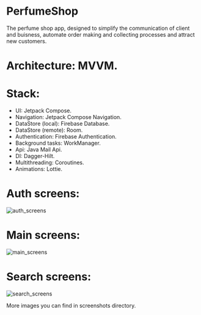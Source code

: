 # PerfumeShop
The perfume shop app, designed to simplify the communication of client and buisness, automate order making and collecting processes and attract new customers. 

# Architecture: MVVM.

# Stack:
- UI: Jetpack Compose.
- Navigation: Jetpack Compose Navigation.
- DataStore (local): Firebase Database.  
- DataStore (remote): Room.
- Authentication: Firebase Authentication.
- Background tasks: WorkManager.
- Api: Java Mail Api.
- DI: Dagger-Hilt.
- Multithreading: Coroutines.
- Animations: Lottie.

# Auth screens:

![auth_screens](https://github.com/petya3000/PerfumeShop/assets/99812822/416a87ef-2030-4f3a-87e7-ee30e235a833)

# Main screens:

![main_screens](https://github.com/petya3000/PerfumeShop/assets/99812822/16c55003-5ddf-4ee0-987c-699366378097)

# Search screens:

![search_screens](https://github.com/petya3000/PerfumeShop/assets/99812822/4b044e5d-e499-40ce-bb20-0878a2a9fe63)

More images you can find in screenshots directory. 
